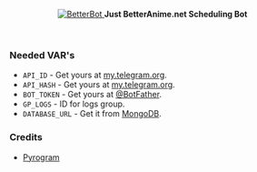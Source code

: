 <p align="center">
    <a href="https://t.me/betteranime_robot">
        <img src="https://telegra.ph/file/d1762a8b13aa35bf80aa3.jpg" alt="BetterBot">
    </a>
    <b>Just BetterAnime.net Scheduling Bot</b>
</p>
<br>

### Needed VAR's

- `API_ID` - Get yours at [my.telegram.org](https://my.telegram.org/).
- `API_HASH` - Get yours at [my.telegram.org](https://my.telegram.org/).
- `BOT_TOKEN` - Get yours at [@BotFather](https://t.me/BotFather).
- `GP_LOGS` - ID for logs group.
- `DATABASE_URL` - Get it from [MongoDB](https://mongodb.com/atlas).

### Credits

* [Pyrogram](https://github.com/pyrogram/pyrogram)

